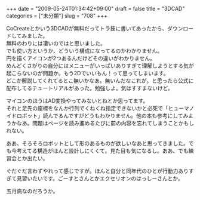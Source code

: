 +++
date = "2009-05-24T01:34:42+09:00"
draft = false
title = "3DCAD"
categories = ["未分類"]
slug = "708"
+++

<p>CoCreateとかいう3DCADが無料だってトラ技に書いてあったから、ダウンロードしてみました。<br />無料のわりには凄いのではと思いました。<br />でも使い方というか、どういう構成になってるのかわかりません。<br />円を描くアイコンが2つあるんだけどその違いがわかりません。<br />めんどくさがりの自分にはメニューがいっぱいありすぎて理解しようとする気が起こらないのが問題か。もう2Dでいいもん！って思ってしまいます。<br />どこか解説してくれてるとこ無いかなあ。無いんだなこれが。と思ったら公式に配布してるチュートリアルがあった。勉強しよ。気はすすまないけど。</p>

<p>マイコンのほうはAD変換やってみないとねとか思ってます。<br />それと足先の座標をなんか行列でくねくね指定できないかと必死で「ヒューマノイドロボット」読んでるんですがどうもわかりません。他の本も参考にしてみようかなあ。問題はページを読み進めるたびに前の内容を忘れてしまうことかもしれない。</p>

<p>ああ、そろそろロボットとして形のあるものが欲しいなあと思ってきました。でも今考えてる構造がほんと設計しにくくて。見た目も気になるし。ああ、でも練習会とか出たい。</p>

<p>ぐだぐだ言わずやれって感じですが。ほんと自分と同年代のひとが行動力ありすぎて見習いたいです。ごーすとさんとかエクセリオンのはっしーさんとか。</p>

<p>五月病なのだろうか。</p>

